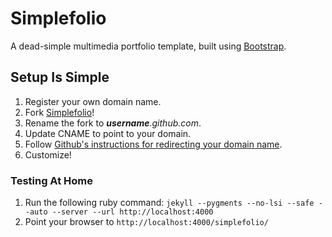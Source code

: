 Simplefolio
===========

A dead-simple multimedia portfolio template, built using [Bootstrap](http://twitter.github.com/bootstrap/).

## Setup Is Simple

1. Register your own domain name.
2. Fork [Simplefolio](https://github.com/zachwlewis/simplefolio)!
3. Rename the fork to *__username__.github.com*.
4. Update CNAME to point to your domain.
5. Follow [Github's instructions for redirecting your domain name](https://help.github.com/articles/setting-up-a-custom-domain-with-pages).
6. Customize!

### Testing At Home

1. Run the following ruby command: `jekyll --pygments --no-lsi --safe --auto --server --url http://localhost:4000`
2. Point your browser to `http://localhost:4000/simplefolio/`